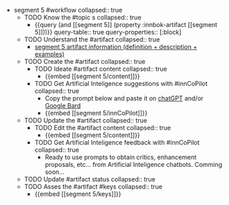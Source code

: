 
- segment 5 #workflow
   collapsed:: true
  - TODO Know the #topic s
    collapsed:: true
    - {{query (and [[segment 5]] (property :innbok-artifact [[segment 5]]))}}
      query-table:: true
      query-properties:: [:block]
  - TODO Understand the #artifact
    collapsed:: true
    - [segment 5 artifact information (definition + description + examples)](https://go.innbok.com/#/page/innBoK%2Fsegment-%28id%29%2Finfo)
  - TODO Create the #artifact
     collapsed:: true
    - TODO Ideate #artifact content
      collapsed:: true
      - {{embed [[segment 5/content]]}}
    - TODO Get Artificial Inteligence suggestions with #innCoPilot
      collapsed:: true
      - Copy the prompt below and paste it on [chatGPT](https://chat.openai.com) and/or [Google Bard](https://bard.google.com/chat)
      - {{embed [[segment 5/innCoPilot]]}}
  - TODO Update the #artifact
    collapsed:: true
    - TODO Edit the #artifact content
     collapsed:: true
      - {{embed [[segment 5/content]]}}
    - TODO Get Artificial Inteligence feedback with #innCoPilot
      collapsed:: true
      - Ready to use prompts to obtain critics, enhancement proposals, etc... from Artificial Inteligence chatbots. Comming soon...
  - TODO Update #artifact status
    collapsed:: true
  - TODO Asses the #artifact #keys
    collapsed:: true
    - {{embed [[segment 5/keys]]}}








